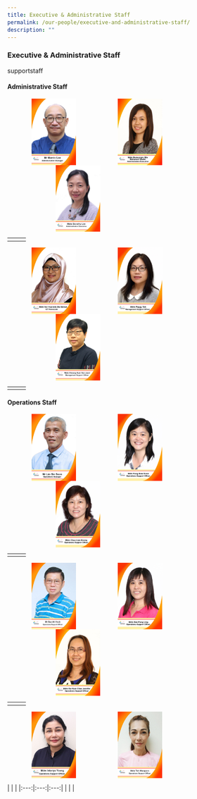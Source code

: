 ```yaml
---
title: Executive & Administrative Staff
permalink: /our-people/executive-and-administrative-staff/
description: ""
---
```

### **Executive & Administrative Staff** 
supportstaff 

#### **Administrative Staff**
<img src="/images/adminstaff1.jpg" style="width:20%;margin-left:55px;" align = "left">
<img src="/images/adminstaff2.jpg" style="width:20%;margin-left:95px;" align = "left">
<img src="/images/adminstaff3.jpg" style="width:20%;margin-left:110px;" align = "left">

<br clear="left">

|  |  |  |
|:---:|:---:|:---:|
|  |  |  |

<img src="/images/adminstaff4.jpg" style="width:20%;margin-left:55px;" align = "left">
<img src="/images/adminstaff5.jpg" style="width:20%;margin-left:95px;" align = "left">
<img src="/images/adminstaff6.jpg" style="width:20%;margin-left:110px;" align = "left">

<br clear="left">

|  |  |  |
|:---:|:---:|:---:|
|  |  |  |

#### **Operations Staff**

<img src="/images/operationstaff1.jpg" style="width:20%;margin-left:55px;" align = "left">
<img src="/images/operationstaff2.jpg" style="width:20%;margin-left:95px;" align = "left">
<img src="/images/operationstaff3.jpg" style="width:20%;margin-left:110px;" align = "left">

<br clear="left">

|  |  |  |
|:---:|:---:|:---:|
|  |  |  |

<img src="/images/operationstaff4.jpg" style="width:20%;margin-left:55px;" align = "left">
<img src="/images/operationstaff5.jpg" style="width:20%;margin-left:95px;" align = "left">
<img src="/images/operationstaff6.jpg" style="width:20%;margin-left:110px;" align = "left">

<br clear="left">

|  |  |  |
|:---:|:---:|:---:|
|  |  |  |

<img src="/images/operationstaff7.jpg" style="width:20%;margin-left:55px;" align = "left">
<img src="/images/operationstaff8.jpg" style="width:20%;margin-left:95px;" align = "left">

<br clear="left">

|  |  |
|:---:|:---:|:---:|
|  |  |